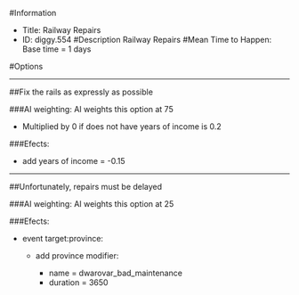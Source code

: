 #Information
 - Title: Railway Repairs
 - ID: diggy.554
#Description
Railway Repairs
#Mean Time to Happen:
Base time = 1 days

#Options

___
##Fix the rails as expressly as possible

###AI weighting:
AI weights this option at 75
 - Multiplied by 0 if does not have years of income is 0.2


###Efects:<ul><li>add years of income = -0.15</li></ul>

___
##Unfortunately, repairs must be delayed

###AI weighting:
AI weights this option at 25


###Efects:<ul><li>event target:province:</li><ul><li>add province modifier:</li><ul><li>name = dwarovar_bad_maintenance</li><li>duration = 3650</li></ul></ul></ul>
